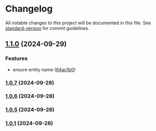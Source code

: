 # Changelog

All notable changes to this project will be documented in this file. See [standard-version](https://github.com/conventional-changelog/standard-version) for commit guidelines.

## [1.1.0](https://github.com/FIAP-Squad/auth-service/compare/v1.0.7...v1.1.0) (2024-09-29)


### Features

* ensure entity name ([64ac1b0](https://github.com/FIAP-Squad/auth-service/commit/64ac1b05b10c7156e6d1f9fbd98a016bc42f3912))

### [1.0.7](https://github.com/FIAP-Squad/auth-service/compare/v1.0.6...v1.0.7) (2024-09-28)

### [1.0.6](https://github.com/FIAP-Squad/auth-service/compare/v1.0.4...v1.0.6) (2024-09-28)

### [1.0.5](https://github.com/FIAP-Squad/auth-service/compare/v1.0.4...v1.0.5) (2024-09-28)

### [1.0.1](https://github.com/FIAP-Squad/auth-service/compare/v1.0.0...v1.0.1) (2024-09-28)
